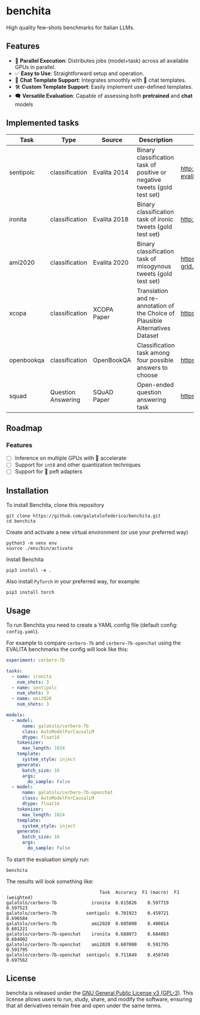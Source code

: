 # benchita

High quality few-shots benchmarks for Italian LLMs.

## Features 

- 🚀 **Parallel Execution**: Distributes jobs (model+task) across all available GPUs in parallel.
- ✅ **Easy to Use**: Straightforward setup and operation.
- 🎨 **Chat Template Support**: Integrates smoothly with 🤗 chat templates.
- 🛠️ **Custom Template Support**: Easily implement user-defined templates.
- 🗨️ **Versatile Evaluation**: Capable of assessing both **pretrained** and **chat** models

## Implemented tasks

| Task           | Type               | Source       | Description                                                                   | Link                                                               | Quality |
|----------------|--------------------|--------------|-------------------------------------------------------------------------------|--------------------------------------------------------------------|---------|
| sentipolc      | classification     | Evalita 2014 | Binary classification task of positive or negative tweets (gold test set)     | http://www.di.unito.it/~tutreeb/sentipolc-evalita14/               | gold    |
| ironita        | classification     | Evalita 2018 | Binary classification task of ironic tweets (gold test set)                   | http://twita.di.unito.it/dataset/ironita                           | gold    |
| ami2020        | classification     | Evalita 2020 | Binary classification task of misogynous tweets (gold test set)               | https://live.european-language-grid.eu/catalogue/corpus/7005       | gold    |
| xcopa          | classification     | XCOPA Paper  | Translation and re-annotation of the Choice of Plausible Alternatives Dataset | https://github.com/cambridgeltl/xcopa                              | silver  |
| openbookqa     | classification     | OpenBookQA   | Classification task among four possible answers to choose                     | https://github.com/allenai/OpenBookQA                              | silver  |
| squad          | Question Answering | SQuAD Paper  | Open-ended question answering task                                            | https://arxiv.org/abs/1606.05250                                   | silver  |


## Roadmap

### Features

- [ ] Inference on multiple GPUs with 🤗 accelerate
- [ ] Support for `int8` and other quantization techniques
- [ ] Support for 🤗 peft adapters 

## Installation

To install Benchita, clone this repository

```
git clone https://github.com/galatolofederico/benchita.git
cd benchita
```

Create and activate a new virtual environment (or use your preferred way)

```
python3 -m venv env
source ./env/bin/activate
```

Install Benchita

```
pip3 install -e .
```

Also install `PyTorch` in your preferred way, for example:

```
pip3 install torch
```

## Usage

To run Benchita you need to create a YAML config file (default config: `config.yaml`).


For example to compare `cerbero-7b` and `cerbero-7b-openchat` using the EVALITA benchmarks the config will look like this:

```yaml
experiment: cerbero-7b

tasks:
  - name: ironita
    num_shots: 3
  - name: sentipolc
    num_shots: 3
  - name: ami2020
    num_shots: 3

models:
  - model:
      name: galatolo/cerbero-7b
      class: AutoModelForCausalLM
      dtype: float16
    tokenizer:
      max_length: 1024
    template:
      system_style: inject
    generate:
      batch_size: 16
      args:
        do_sample: False
  - model:
      name: galatolo/cerbero-7b-openchat
      class: AutoModelForCausalLM
      dtype: float16
    tokenizer:
      max_length: 1024
    template:
      system_style: inject
    generate:
      batch_size: 16
      args:
        do_sample: False
```

To start the evaluation simply run:

```
benchita
```

The results will look something like:

```
                                   Task  Accuracy  F1 (macro)  F1 (weighted)
galatolo/cerbero-7b             ironita  0.615826    0.597719       0.597523
galatolo/cerbero-7b           sentipolc  0.701923    0.459721       0.696584
galatolo/cerbero-7b             ami2020  0.605000    0.400814       0.601221
galatolo/cerbero-7b-openchat    ironita  0.688073    0.684083       0.684002
galatolo/cerbero-7b-openchat    ami2020  0.607000    0.591795       0.591795
galatolo/cerbero-7b-openchat  sentipolc  0.711849    0.458749       0.697562
```


## License

benchita is released under the [GNU General Public License v3 (GPL-3)](https://www.gnu.org/licenses/gpl-3.0.en.html). This license allows users to run, study, share, and modify the software, ensuring that all derivatives remain free and open under the same terms.